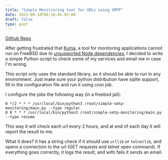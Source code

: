 ```yaml
---
title: "Simple Monitioring tool for URLs using SMTP"
date: 2023-09-10T00:18:45-03:00
draft: false
type: post
---
```


[Github Repo](https://github.com/brennoflavio/simple-smtp-monitoring)

After getting frustrated that [Kuma](https://github.com/louislam/uptime-kuma), a tool for monitoring
applications cannot run on FreeBSD due to [unsupported Node dependencies](https://github.com/microsoft/playwright/issues/20330),
I decided to write a simple Python script to check some of my services and email me in case I'm wrong.

This script only uses the standard library, so it should be able to run in any environment. Just make sure your python
distribution have sqlite support, fill in the configuration file and run it using cron job.

I configure the jobs the following way (in a freebsd jail):
```
0 */2 * * * /usr/local/bin/python3 /root/simple-smtp-monitoring/main.py --type regular
0 0 * * * /usr/local/bin/python3 /root/simple-smtp-monitoring/main.py --type resume
```

This way it will check each url every 2 hours, and at end of each day it will report
the result to me.

What it does? It has a string check if it should use `urllib` or `telnetlib`, and opens a connection
to the url (GET requests and telnet open command). If everything goes correctly, it logs the result,
and with fails it sends an email.
